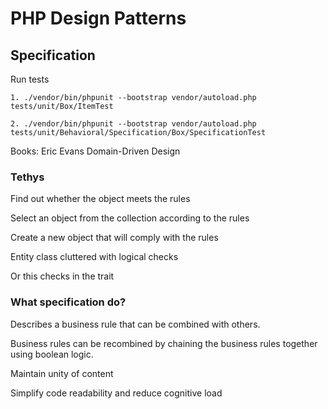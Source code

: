 # PHP Design Patterns

## Specification 
Run tests

```
1. ./vendor/bin/phpunit --bootstrap vendor/autoload.php tests/unit/Box/ItemTest 

2. ./vendor/bin/phpunit --bootstrap vendor/autoload.php tests/unit/Behavioral/Specification/Box/SpecificationTest

```
Books: 
Eric Evans Domain-Driven Design

### Tethys
Find out whether the object meets the rules

Select an object from the collection according to the rules

Create a new object that will comply with the rules

Entity class cluttered with logical checks

Or this checks in the trait


### What specification do?
Describes a business rule that can be combined with others.

Business rules can be recombined by chaining the business rules together using boolean logic.

Maintain unity of content

Simplify code readability and reduce cognitive load
